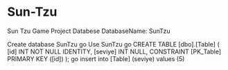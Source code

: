 # Sun-Tzu
Sun Tzu Game Project
Databese
DatabaseName: SunTzu

Create database SunTzu
go
Use SunTzu
go
CREATE TABLE [dbo].[Table] (
    [id] INT NOT NULL IDENTITY, 
    [seviye] INT NULL, 
    CONSTRAINT [PK_Table] PRIMARY KEY ([id])
);
go
insert into  [Table] (seviye) values (5)
